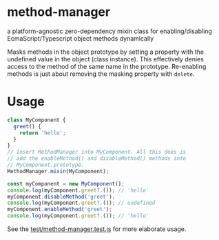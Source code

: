# method-manager

a platform-agnostic zero-dependency mixin class for enabling/disabling EcmaScript/Typescript object methods dynamically

Masks methods in the object prototype by setting a property with the undefined value in the object (class instance).
This effectively denies access to the method of the same name in the prototype. Re-enabling methods is just about
removing the masking property with `delete`.

# Usage

```javascript
class MyComponent {
  greet() {
    return 'hello';
  }
}
// Insert MethodManager into MyComponent. All this does is
// add the enableMethod() and disableMethod() methods into
// MyComponent.prototype.
MethodManager.mixin(MyComponent);

const myComponent = new MyComponent();
console.log(myComponent.greet?.()); // 'hello'
myComponent.disableMethod('greet');
console.log(myComponent.greet?.()); // undefined
myComponent.enableMethod('greet');
console.log(myComponent.greet?.()); // 'hello'
```
See the [test/method-manager.test.js](test/method-manager.test.js) for more elaborate usage.
